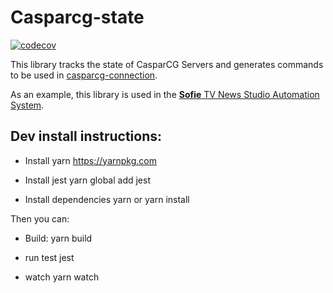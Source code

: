 # Casparcg-state
[![codecov](https://codecov.io/gh/SuperFlyTV/casparcg-state/branch/master/graph/badge.svg)](https://codecov.io/gh/SuperFlyTV/casparcg-state)

This library tracks the state of CasparCG Servers and generates commands to be used in [casparcg-connection](https://github.com/SuperFlyTV/casparcg-connection). 

As an example, this library is used in the [**Sofie** TV News Studio Automation System](https://github.com/nrkno/Sofie-TV-automation/).

## Dev install instructions:

* Install yarn
	https://yarnpkg.com

* Install jest
	yarn global add jest

* Install dependencies
	yarn
	or
	yarn install

Then you can:

* Build:
	yarn build

* run test
	jest

* watch
	yarn watch
